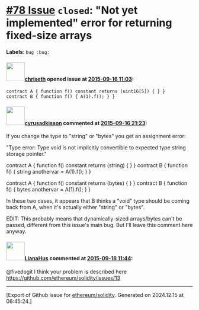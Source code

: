 # [\#78 Issue](https://github.com/ethereum/solidity/issues/78) `closed`: "Not yet implemented" error for returning fixed-size arrays
**Labels**: `bug :bug:`


#### <img src="https://avatars.githubusercontent.com/u/9073706?v=4" width="50">[chriseth](https://github.com/chriseth) opened issue at [2015-09-16 11:03](https://github.com/ethereum/solidity/issues/78):

```
contract A { function f() constant returns (uint16[5]) { } }
contract B { function f() { A(1).f(); } }
```


#### <img src="https://avatars.githubusercontent.com/u/2284720?u=1aac47294f239c739ef054bbda424ef83a30304f&v=4" width="50">[cyrusadkisson](https://github.com/cyrusadkisson) commented at [2015-09-16 21:23](https://github.com/ethereum/solidity/issues/78#issuecomment-140898784):

If you change the type to "string" or "bytes" you get an assignment error:

"Type error: Type void is not implicitly convertible to expected type string storage pointer."

contract A { function f() constant returns (string) { } }
contract B { function f() { string anothervar = A(1).f(); } }

contract A { function f() constant returns (bytes) { } }
contract B { function f() { bytes anothervar = A(1).f(); } }

In these two cases, it appears that B thinks a "void" type should be coming back from A, when it's actually either "string" or "bytes". 

EDIT: This probably means that dynamically-sized arrays/bytes can't be passed, different from this issue's main bug. But I'll leave this comment here anyway.

#### <img src="https://avatars.githubusercontent.com/u/9685356?u=7b16da115638a6b4dea66b3ea41a69106eaae630&v=4" width="50">[LianaHus](https://github.com/LianaHus) commented at [2015-09-18 11:44](https://github.com/ethereum/solidity/issues/78#issuecomment-141425652):

@fivedogit I think your problem is described here https://github.com/ethereum/solidity/issues/13


-------------------------------------------------------------------------------



[Export of Github issue for [ethereum/solidity](https://github.com/ethereum/solidity). Generated on 2024.12.15 at 06:45:24.]
